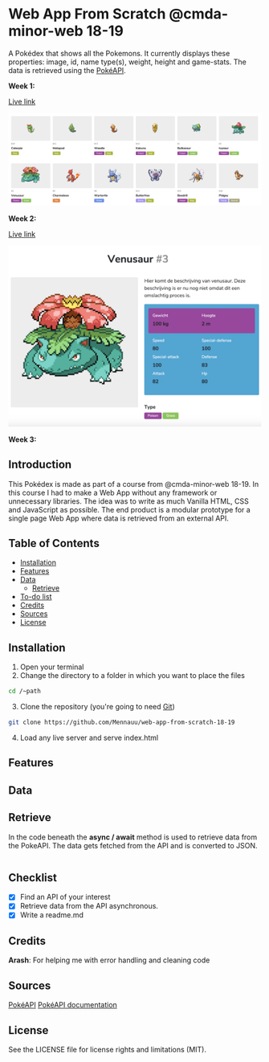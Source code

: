 # Web App From Scratch @cmda-minor-web 18-19

A Pokédex that shows all the Pokemons. It currently displays these properties: image, id, name type(s), weight, height and game-stats. The data is retrieved using the [PokéAPI](https://pokeapi.co/).

**Week 1:**
<!-- Add a link to your live demo in Github Pages 🌐-->
[Live link](https://mennauu.github.io/web-app-from-scratch-18-19/week1)
<!-- Add a nice image here at the end of the week, showing off your shiny frontend 📸 -->
![week1](week1/public/images/preview.png)

**Week 2:**
<!-- Add a link to your live demo in Github Pages 🌐-->
[Live link](https://mennauu.github.io/web-app-from-scratch-18-19/week2)
<!-- Add a nice image here at the end of the week, showing off your shiny frontend 📸 -->
![week1](week2/public/images/preview.png)

**Week 3:**
<!-- ☝️ replace this description with a description of your own work -->
## Introduction
This Pokédex is made as part of a course from @cmda-minor-web 18-19. In this course I had to make a Web App without any framework or unnecessary libraries. The idea was to write as much Vanilla HTML, CSS and JavaScript as possible. The end product is a modular prototype for a single page Web App where data is retrieved from an external API.

<!-- Maybe a table of contents here? 📚 -->
## Table of Contents

- [Installation](#installation)
- [Features](#interaction)
- [Data](#data)
  - [Retrieve](#retrieve)
- [To-do list](#to-do-list)
- [Credits](#credits)
- [Sources](#sources)
- [License](#license)

<!-- How about a section that describes how to install this project? 🤓 -->
## Installation
1. Open your terminal
2. Change the directory to a folder in which you want to place the files
```bash
cd /~path
```
3. Clone the repository (you're going to need [Git](https://www.linode.com/docs/development/version-control/how-to-install-git-on-linux-mac-and-windows/))
```bash
git clone https://github.com/Mennauu/web-app-from-scratch-18-19
```
4. Load any live server and serve index.html

<!-- ...but how does one use this project? What are its features 🤔 -->
## Features

<!-- What external data source is featured in your project and what are its properties 🌠 -->
## Data

## Retrieve
In the code beneath the **async / await** method is used to retrieve data from the PokeAPI. The data gets fetched from the API and is converted to JSON.

```Javascript

```

<!-- Maybe a checklist of done stuff and stuff still on your wishlist? ✅ -->
## Checklist
- [x] Find an API of your interest
- [x] Retrieve data from the API asynchronous. 
- [x] Write a readme.md

<!-- Maybe someone helped me 🤔-->
## Credits
**Arash**: For helping me with error handling and cleaning code

<!-- Maybe I used some awesome sources that I can mention 🤔-->
## Sources
[PokéAPI](https://pokeapi.co/)
[PokéAPI documentation](https://pokeapi.co/docs/v2.html)

<!-- How about a license here? 📜 (or is it a licence?) 🤷 -->
## License 

See the LICENSE file for license rights and limitations (MIT).